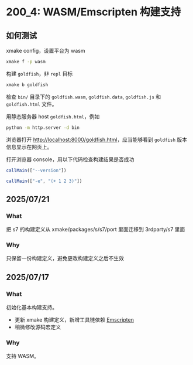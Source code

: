 # 200_4: WASM/Emscripten 构建支持

## 如何测试

xmake config，设置平台为 wasm

```sh
xmake f -p wasm
```

构建 `goldfish`，非 `repl` 目标
```sh
xmake b goldfish
```

检查 `bin/` 目录下的 `goldfish.wasm`, `goldfish.data`, `goldfish.js` 和 `goldfish.html` 文件。

用静态服务器 host `goldfish.html`，例如

```sh
python -m http.server -d bin
```

浏览器打开 [http://localhost:8000/goldfish.html](http://localhost:8000/goldfish.html)，应当能够看到 `goldfish` 版本信息显示在网页上。

打开浏览器 console，用以下代码检查构建结果是否成功

```javascript
callMain(["--version"])
```

```javascript
callMain(["-e", "(+ 1 2 3)"])
```

## 2025/07/21
### What
把 s7 的构建定义从 xmake/packages/s/s7/port 里面迁移到 3rdparty/s7 里面

### Why
只保留一份构建定义，避免更改构建定义之后不生效

## 2025/07/17

### What

初始化基本构建支持。
- 更新 xmake 构建定义，新增工具链依赖 [Emscripten](https://github.com/emscripten-core/emscripten)
- 稍微修改源码宏定义


### Why

支持 WASM。


